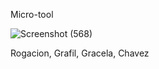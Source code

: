 
Micro-tool

![Screenshot (568)](https://github.com/sheisshee/BSIT4-RGGC-MICRO-TOOL/assets/92195916/eca68a5f-21e9-49ac-aa2e-9a1ab643a4ea)



Rogacion, Grafil, Gracela, Chavez
